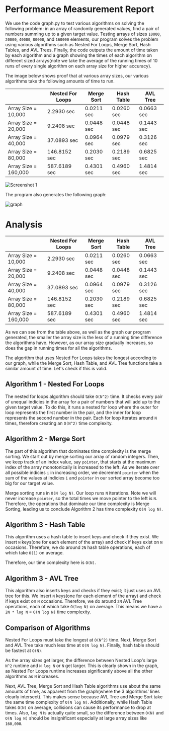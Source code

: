# Performance Measurement Report

We use the code graph.py to test various algorithms on solving the following problem: in an array of randomly generated values, find a pair of numbers summing up to a given target value. Testing arrays of sizes `10000`, `20000`, `40000`, `80000`, and `160000` elements, our program solves the problem using various algorithms such as Nested For Loops, Merge Sort, Hash Tables, and AVL Trees. Finally, the code outputs the amount of time taken by each algorithm and a graph showing the times of each algorithm on different sized arrays(note we take the average of the running times of 10 runs of every single algorithm on each array size for higher accuracy).

The image below shows proof that at various array sizes, our various algorithms take the following amounts of time to run.

| | Nested For Loops | Merge Sort | Hash Table | AVL Tree
--- | --- | --- | --- | ---
Array Size = 10,000 | 2.2930 sec | 0.0211 sec | 0.0260 sec | 0.0663 sec
Array Size = 20,000 | 9.2408 sec | 0.0448 sec | 0.0448 sec | 0.1443 sec
Array Size = 40,000 | 37.0893 sec | 0.0964 sec | 0.0979 sec | 0.3126 sec
Array Size = 80,000 | 146.8152 sec | 0.2030 sec | 0.2189 sec | 0.6825 sec
Array Size = 160,000 | 587.6189 sec | 0.4301 sec | 0.4960 sec | 1.4814 sec

![Screenshot 1](https://github.com/user-attachments/assets/8f5f3796-8cb8-4735-a766-d4ce3768dbb5)

The program also generates the following graph:

![graph](https://github.com/user-attachments/assets/8cce9440-cc5a-4108-9326-4b99d972f5bb)

# Analysis
| | Nested For Loops | Merge Sort | Hash Table | AVL Tree
--- | --- | --- | --- | ---
Array Size = 10,000 | 2.2930 sec | 0.0211 sec | 0.0260 sec | 0.0663 sec
Array Size = 20,000 | 9.2408 sec | 0.0448 sec | 0.0448 sec | 0.1443 sec
Array Size = 40,000 | 37.0893 sec | 0.0964 sec | 0.0979 sec | 0.3126 sec
Array Size = 80,000 | 146.8152 sec | 0.2030 sec | 0.2189 sec | 0.6825 sec
Array Size = 160,000 | 587.6189 sec | 0.4301 sec | 0.4960 sec | 1.4814 sec

As we can see from the table above, as well as the graph our program generated, the smaller the array size is the less of a running time difference the algorithms have. However, as our array size gradually increases, so does the gap in running times for all the algorithms.

The algorithm that uses Nested For Loops takes the longest according to our graph, while the Merge Sort, Hash Table, and AVL Tree functions take a similar amount of time. Let's check if this is valid.

## Algorithm 1 - Nested For Loops
The nested for loops algorithm should take `O(N^2)` time. 
It checks every pair of unequal indicies in the array for a pair of numbers that will add up to the given target value. To do this, it runs a nested for loop where the outer for loop represents the first number in the pair, and the inner for loop represents the second number in the pair. Each for loop iterates around `N` times, therefore creating an `O(N^2)` time complexity.

## Algorithm 2 - Merge Sort
The part of this algorithm that dominates time complexity is the merge sorting. We start out by merge sorting our array of random integers. Then, we keep track of an index value, say `pointer`, that starts at the maximum index of the array monotonically is increased to the left. As we iterate over all possible indicies `i` in increasing order, we decrement `pointer` when the sum of the values at indicies `i` and `pointer` in our sorted array become too big for our target value.

Merge sorting runs in `O(N log N)`. Our loop runs `N` iterations. Note we will never increase `pointer`, so the total times we move pointer to the left is `N`. Therefore, the operations that dominate our time complexity is Merge Sorting, leading us to conclude Algorithm 2 has time complexity `O(N log N)`.

## Algorithm 3 - Hash Table
This algorithm uses a hash table to insert keys and check if they exist. We insert `N` keys(one for each element of the array) and check if keys exist on `N` occasions. Therefore, we do around `2N` hash table operations, each of which take `O(1)` on average. 

Therefore, our time complexity here is `O(N)`.

## Algorithm 3 - AVL Tree
This algorithm also inserts keys and checks if they exist; it just uses an AVL tree for this. We insert `N` keys(one for each element of the array) and check if keys exist on `N` occasions. Therefore, we do around `2N` AVL Tree operations, each of which take `O(log N)` on average. This means we have a `2N * log N` = `O(N log N)` time complexity.

## Comparison of Algorithms
Nested For Loops must take the longest at `O(N^2)` time. Next, Merge Sort and AVL Tree take much less time at `O(N log N)`.
Finally, hash table should be fastest at `O(N)`. 

As the array sizes get larger, the difference between Nested Loop's large `N^2` runtime and `N log N` or `N` get larger. This is clearly shown in the graph, as Nested For Loops runtime increases significantly above all the other algorithms as `N` increases.

Next, AVL Tree, Merge Sort and Hash Table algorithms use about the same amounts of time, as apparent from the graph(where the 3 algorithms' lines clearly intersect). This makes sense because AVL Tree and Merge Sort take the same time complexity of `O(N log N)`. Additionally, while Hash Table takes `O(N)` on average, collisions can cause its performance to drop at times. Also, `log N` is actually quite small, so the difference between `O(N)` and `O(N log N)` should be insignificant especially at large array sizes like `160,000`.
